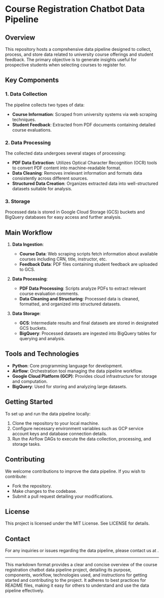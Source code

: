 # Course Registration Chatbot Data Pipeline

## Overview
This repository hosts a comprehensive data pipeline designed to collect, process, and store data related to university course offerings and student feedback. The primary objective is to generate insights useful for prospective students when selecting courses to register for.

## Key Components

### 1. Data Collection
The pipeline collects two types of data:
- **Course Information**: Scraped from university systems via web scraping techniques.
- **Student Feedback**: Extracted from PDF documents containing detailed course evaluations.

### 2. Data Processing
The collected data undergoes several stages of processing:
- **PDF Data Extraction**: Utilizes Optical Character Recognition (OCR) tools to convert PDF content into machine-readable format.
- **Data Cleaning**: Removes irrelevant information and formats data consistently across different sources.
- **Structured Data Creation**: Organizes extracted data into well-structured datasets suitable for analysis.

### 3. Storage
Processed data is stored in Google Cloud Storage (GCS) buckets and BigQuery databases for easy access and further analysis.

## Main Workflow

1. **Data Ingestion**:
   - **Course Data**: Web scraping scripts fetch information about available courses including CRN, title, instructor, etc.
   - **Feedback Data**: PDF files containing student feedback are uploaded to GCS.

2. **Data Processing**:
   - **PDF Data Processing**: Scripts analyze PDFs to extract relevant course evaluation comments.
   - **Data Cleaning and Structuring**: Processed data is cleaned, formatted, and organized into structured datasets.

3. **Data Storage**:
   - **GCS**: Intermediate results and final datasets are stored in designated GCS buckets.
   - **BigQuery**: Processed datasets are ingested into BigQuery tables for querying and analysis.

## Tools and Technologies
- **Python**: Core programming language for development.
- **Airflow**: Orchestration tool managing the data pipeline workflow.
- **Google Cloud Platform (GCP)**: Provides cloud infrastructure for storage and computation.
- **BigQuery**: Used for storing and analyzing large datasets.

## Getting Started
To set up and run the data pipeline locally:
1. Clone the repository to your local machine.
2. Configure necessary environment variables such as GCP service account keys and database connection details.
3. Run the Airflow DAGs to execute the data collection, processing, and storage tasks.

## Contributing
We welcome contributions to improve the data pipeline. If you wish to contribute:
- Fork the repository.
- Make changes to the codebase.
- Submit a pull request detailing your modifications.

## License
This project is licensed under the MIT License. See LICENSE for details.

## Contact
For any inquiries or issues regarding the data pipeline, please contact us at <EMAIL>.

---

This markdown format provides a clear and concise overview of the course registration chatbot data pipeline project, detailing its purpose, components, workflow, technologies used, and instructions for getting started and contributing to the project. It adheres to best practices for README files, making it easy for others to understand and use the data pipeline effectively.